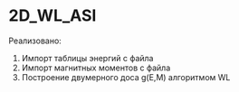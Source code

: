 # 2D_WL_ASI

Реализовано:
1. Импорт таблицы энергий с файла
2. Импорт магнитных моментов с файла
3. Построение двумерного доса g(E,M) алгоритмом WL
